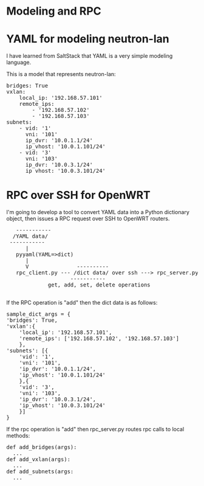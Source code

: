 Modeling and RPC
================

YAML for modeling neutron-lan
=============================

I have learned from SaltStack that YAML is a very simple modeling language.

This is a model that represents neutron-lan:

<pre>
bridges: True
vxlan:
	local_ip: '192.168.57.101'
	remote_ips:
		- '192.168.57.102'
		- '192.168.57.103'
subnets:
	- vid: '1'
	  vni: '101'
	  ip_dvr: '10.0.1.1/24'
	  ip_vhost: '10.0.1.101/24'
	- vid: '3'
	  vni: '103'
	  ip_dvr: '10.0.3.1/24'
	  ip_vhost: '10.0.3.101/24'
</pre>

RPC over SSH for OpenWRT
========================

I'm going to develop a tool to convert YAML data into a Python dictionary object, then issues
a RPC request over SSH to OpenWRT routers.

<pre>
   -----------
  /YAML data/
 -----------
      |
   pyyaml(YAML=>dict)
      |
      V               ----------
   rpc_client.py --- /dict data/ over ssh ---> rpc_server.py
                    -----------
             get, add, set, delete operations
                    
</pre>

If the RPC operation is "add" then the dict data is as follows:

<pre>
sample_dict_args = {
'bridges': True,
'vxlan':{
	'local_ip': '192.168.57.101',
	'remote_ips': ['192.168.57.102', '192.168.57.103']
	},
'subnets': [{
	'vid': '1',
	'vni': '101',
	'ip_dvr': '10.0.1.1/24',
	'ip_vhost': '10.0.1.101/24'
	},{
	'vid': '3',
	'vni': '103',
	'ip_dvr': '10.0.3.1/24',
	'ip_vhost': '10.0.3.101/24'
	}]
}
</pre>

If the rpc operation is "add" then rpc_server.py routes rpc calls to local methods:
<pre>
def add_bridges(args):
  ...
def add_vxlan(args):
  ...
def add_subnets(args:
  ...
</pre>
